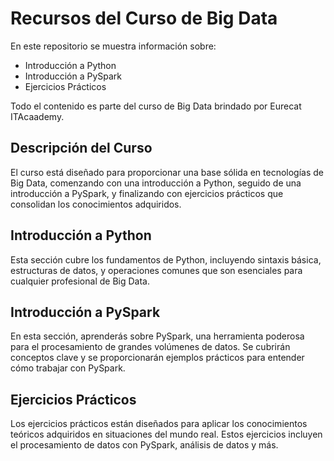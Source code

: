 # Recursos del Curso de Big Data
En este repositorio se muestra información sobre:

- Introducción a Python
- Introducción a PySpark
- Ejercicios Prácticos

Todo el contenido es parte del curso de Big Data brindado por Eurecat ITAcaademy.

## Descripción del Curso
El curso está diseñado para proporcionar una base sólida en tecnologías de Big Data, comenzando con una introducción a Python, seguido de una introducción a PySpark, y finalizando con ejercicios prácticos que consolidan los conocimientos adquiridos.

## Introducción a Python
Esta sección cubre los fundamentos de Python, incluyendo sintaxis básica, estructuras de datos, y operaciones comunes que son esenciales para cualquier profesional de Big Data.

## Introducción a PySpark
En esta sección, aprenderás sobre PySpark, una herramienta poderosa para el procesamiento de grandes volúmenes de datos. Se cubrirán conceptos clave y se proporcionarán ejemplos prácticos para entender cómo trabajar con PySpark.

## Ejercicios Prácticos
Los ejercicios prácticos están diseñados para aplicar los conocimientos teóricos adquiridos en situaciones del mundo real. Estos ejercicios incluyen el procesamiento de datos con PySpark, análisis de datos y más.

